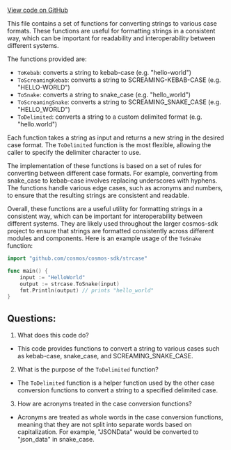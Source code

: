 [View code on GitHub](https://github.com/cosmos/cosmos-sdk/blob/main/client/v2/internal/strcase/kebab.go)

This file contains a set of functions for converting strings to various case formats. These functions are useful for formatting strings in a consistent way, which can be important for readability and interoperability between different systems.

The functions provided are:

- `ToKebab`: converts a string to kebab-case (e.g. "hello-world")
- `ToScreamingKebab`: converts a string to SCREAMING-KEBAB-CASE (e.g. "HELLO-WORLD")
- `ToSnake`: converts a string to snake_case (e.g. "hello_world")
- `ToScreamingSnake`: converts a string to SCREAMING_SNAKE_CASE (e.g. "HELLO_WORLD")
- `ToDelimited`: converts a string to a custom delimited format (e.g. "hello.world")

Each function takes a string as input and returns a new string in the desired case format. The `ToDelimited` function is the most flexible, allowing the caller to specify the delimiter character to use.

The implementation of these functions is based on a set of rules for converting between different case formats. For example, converting from snake_case to kebab-case involves replacing underscores with hyphens. The functions handle various edge cases, such as acronyms and numbers, to ensure that the resulting strings are consistent and readable.

Overall, these functions are a useful utility for formatting strings in a consistent way, which can be important for interoperability between different systems. They are likely used throughout the larger cosmos-sdk project to ensure that strings are formatted consistently across different modules and components. Here is an example usage of the `ToSnake` function:

```go
import "github.com/cosmos/cosmos-sdk/strcase"

func main() {
    input := "HelloWorld"
    output := strcase.ToSnake(input)
    fmt.Println(output) // prints "hello_world"
}
```
## Questions: 
 1. What does this code do?
- This code provides functions to convert a string to various cases such as kebab-case, snake_case, and SCREAMING_SNAKE_CASE.

2. What is the purpose of the `ToDelimited` function?
- The `ToDelimited` function is a helper function used by the other case conversion functions to convert a string to a specified delimited case.

3. How are acronyms treated in the case conversion functions?
- Acronyms are treated as whole words in the case conversion functions, meaning that they are not split into separate words based on capitalization. For example, "JSONData" would be converted to "json_data" in snake_case.